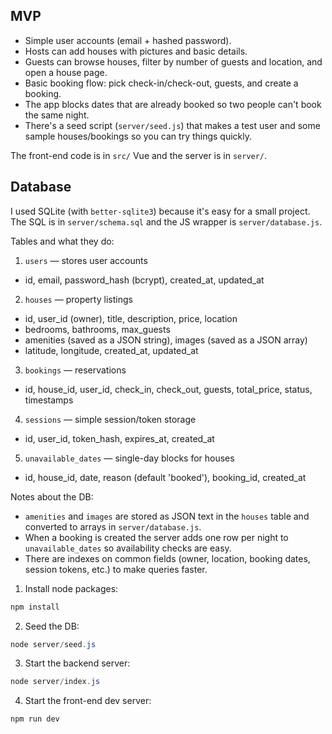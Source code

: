 ## MVP

- Simple user accounts (email + hashed password).
- Hosts can add houses with pictures and basic details.
- Guests can browse houses, filter by number of guests and location, and open a house page.
- Basic booking flow: pick check-in/check-out, guests, and create a booking.
- The app blocks dates that are already booked so two people can't book the same night.
- There's a seed script (`server/seed.js`) that makes a test user and some sample houses/bookings so you can try things quickly.

The front-end code is in `src/` Vue and the server is in `server/`.

## Database

I used SQLite (with `better-sqlite3`) because it's easy for a small project. The SQL is in `server/schema.sql` and the JS wrapper is `server/database.js`.

Tables and what they do:

1) `users` — stores user accounts
- id, email, password_hash (bcrypt), created_at, updated_at

2) `houses` — property listings
- id, user_id (owner), title, description, price, location
- bedrooms, bathrooms, max_guests
- amenities (saved as a JSON string), images (saved as a JSON array)
- latitude, longitude, created_at, updated_at

3) `bookings` — reservations
- id, house_id, user_id, check_in, check_out, guests, total_price, status, timestamps

4) `sessions` — simple session/token storage
- id, user_id, token_hash, expires_at, created_at

5) `unavailable_dates` — single-day blocks for houses
- id, house_id, date, reason (default 'booked'), booking_id, created_at

Notes about the DB:
- `amenities` and `images` are stored as JSON text in the `houses` table and converted to arrays in `server/database.js`.
- When a booking is created the server adds one row per night to `unavailable_dates` so availability checks are easy.
- There are indexes on common fields (owner, location, booking dates, session tokens, etc.) to make queries faster.

1) Install node packages:

```powershell
npm install
```

2) Seed the DB:

```powershell
node server/seed.js
```

3) Start the backend server:

```powershell
node server/index.js
```

4) Start the front-end dev server:

```powershell
npm run dev
```
